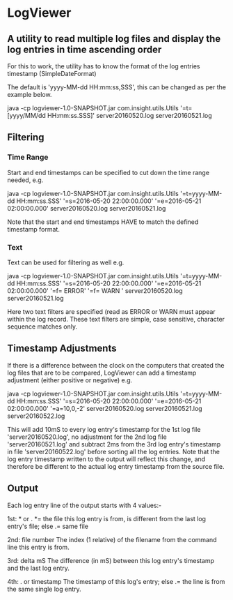 # LogViewer

## A utility to read multiple log files and display the log entries in time ascending order

For this to work, the utility has to know the format of the log entries timestamp (SimpleDateFormat)

The default is 'yyyy-MM-dd HH:mm:ss,SSS', this can be changed as per the example below.

java -cp logviewer-1.0-SNAPSHOT.jar com.insight.utils.Utils 
    '=t=[yyyy/MM/dd HH:mm:ss.SSS]' 
    server20160520.log server20160521.log
    
## Filtering

### Time Range

Start and end timestamps can be specified to cut down the time range needed, e.g.

java -cp logviewer-1.0-SNAPSHOT.jar com.insight.utils.Utils 
    '=t=yyyy-MM-dd HH:mm:ss.SSS' 
    '=s=2016-05-20 22:00:00.000' 
    '=e=2016-05-21 02:00:00.000' 
    server20160520.log server20160521.log

Note that the start and end timestamps HAVE to match the defined timestamp format.

### Text 

Text can be used for filtering as well e.g. 

java -cp logviewer-1.0-SNAPSHOT.jar com.insight.utils.Utils 
    '=t=yyyy-MM-dd HH:mm:ss.SSS' 
    '=s=2016-05-20 22:00:00.000' 
    '=e=2016-05-21 02:00:00.000'
    '=f= ERROR' '=f= WARN '
    server20160520.log server20160521.log
    
Here two text filters are specified (read as ERROR or WARN must appear within the log record. These text filters are simple, case sensitive, character sequence matches only.


## Timestamp Adjustments

If there is a difference between the clock on the computers that created the log files that are to be compared, LogViewer
can add a timestamp adjustment (either positive or negative) e.g.

java -cp logviewer-1.0-SNAPSHOT.jar com.insight.utils.Utils 
    '=t=yyyy-MM-dd HH:mm:ss.SSS' 
    '=s=2016-05-20 22:00:00.000' 
    '=e=2016-05-21 02:00:00.000' 
    '=a=10,0,-2'
    server20160520.log server20160521.log server20160522.log

This will add 10mS to every log entry's timestamp for the 1st log file 'server20160520.log', no adjustment for the 
2nd log file 'server20160521.log' and subtract 2ms from the 3rd log entry's timestamp in file 'server20160522.log' 
before sorting all the log entries. Note that the log entry timestamp written to the output will reflect this change, 
and therefore be different to the actual log entry timestamp from the source file.

## Output


Each log entry line of the output starts with 4 values:-

1st: \* or .         \*= the file this log entry is from, is different from the last log entry's file; else .= same file

2nd: file number    The index (1 relative) of the filename from the command line this entry is from.

3rd: delta mS       The difference (in mS) between this log entry's timestamp and the last log entry.

4th: . or timestamp The timestamp of this log's entry; else .= the line is from the same single log entry.
